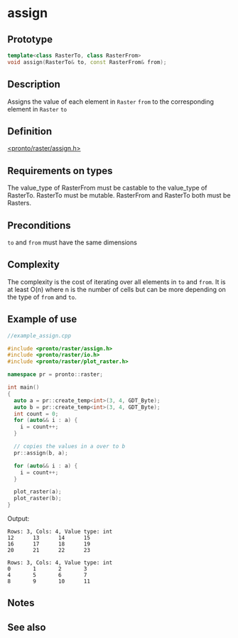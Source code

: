 # assign 
## Prototype
```cpp
template<class RasterTo, class RasterFrom>
void assign(RasterTo& to, const RasterFrom& from);
```

## Description
Assigns the value of each element in `Raster` `from` to the corresponding element in `Raster` `to`
## Definition
[<pronto/raster/assign.h>](./../../include/pronto/raster/assign.h)

## Requirements on types
The value_type of RasterFrom must be castable to the value_type of RasterTo. RasterTo must be mutable. RasterFrom and RasterTo both must be Rasters.

## Preconditions
`to` and `from` must have the same dimensions

## Complexity
The complexity is the cost of iterating over all elements in `to` and `from`. It is at least O(n) where n is the number of cells but can be more depending on the type of `from` and `to`. 

## Example of use
```cpp
//example_assign.cpp

#include <pronto/raster/assign.h>
#include <pronto/raster/io.h>
#include <pronto/raster/plot_raster.h>

namespace pr = pronto::raster;

int main()
{
  auto a = pr::create_temp<int>(3, 4, GDT_Byte);
  auto b = pr::create_temp<int>(3, 4, GDT_Byte);
  int count = 0;
  for (auto&& i : a) {
    i = count++;
  }

  // copies the values in a over to b
  pr::assign(b, a);

  for (auto&& i : a) {
    i = count++;
  }

  plot_raster(a);
  plot_raster(b);
}
```
Output:
```
Rows: 3, Cols: 4, Value type: int
12      13      14      15
16      17      18      19
20      21      22      23

Rows: 3, Cols: 4, Value type: int
0       1       2       3
4       5       6       7
8       9       10      11
```

## Notes

## See also

